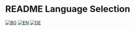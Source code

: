 # README Language Selection

[![BG](https://img.shields.io/badge/LANG-BG-red.svg)](https://github.com/Ivan-Plamenov/MyCoursesPortfolio/blob/main/README.bg.md)
[![EN](https://img.shields.io/badge/LANG-EN-blue.svg)](https://github.com/Ivan-Plamenov/MyCoursesPortfolio/blob/main/README.en.md)
[![DE](https://img.shields.io/badge/LANG-DE-green.svg)](https://github.com/Ivan-Plamenov/MyCoursesPortfolio/blob/main/README.de.md)




